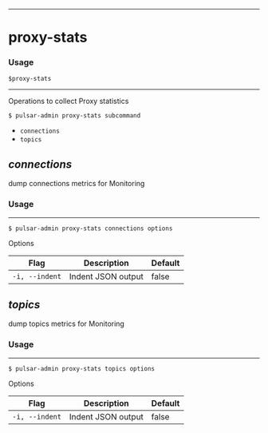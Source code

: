 ------------

# proxy-stats

### Usage

`$proxy-stats`

------------

Operations to collect Proxy statistics


```shell
$ pulsar-admin proxy-stats subcommand
```

* `connections`
* `topics`


## <em>connections</em>

dump connections metrics for Monitoring

### Usage

------------


```shell
$ pulsar-admin proxy-stats connections options
```

Options


|Flag|Description|Default|
|---|---|---|
| `-i, --indent` | Indent JSON output|false|


## <em>topics</em>

dump topics metrics for Monitoring

### Usage

------------


```shell
$ pulsar-admin proxy-stats topics options
```

Options


|Flag|Description|Default|
|---|---|---|
| `-i, --indent` | Indent JSON output|false|

